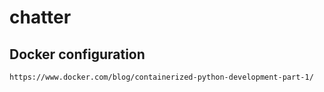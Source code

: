 # chatter


## Docker configuration

	https://www.docker.com/blog/containerized-python-development-part-1/
